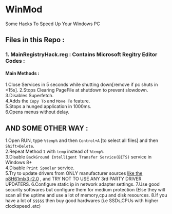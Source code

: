 # WinMod
Some Hacks To Speed Up Your Windows PC

## Files in this Repo :

### 1. MainRegistryHack.reg : Contains Microsoft Regitry Editor Codes :
#### Main Methods :  
1.Close Services in 5 seconds while shutting down[remove if pc shuts in <15s].
2.Stops Clearing PageFile at shutdown to prevent slowdown.  
3.Disables Superfetch.  
4.Adds the `Copy To` and `Move To` feature.  
5.Stops a hunged application in 1000ms.  
6.Opens menus without delay.

## AND SOME OTHER WAY :

1.Open RUN, type `%temp%` and then `Control+A` [to select all files] and then `Shift+Delete`.  
2.Repeat Method `1` with `temp` instead of `%temp%`  
3.Disable `BackGround Intelligent Transfer Service(BITS)` service in Windows 8+  
4.Disable `Print Spooler` service.  
5.Try to update drivers from ONLY manufacturer sources [like the p8H61mlx3 r2.0](https://www.asus.com/us/support/Download/1/39/4/50/jsQ4elhaeETolOo2/45/) , and TRY NOT TO USE ANY 3rd PARTY DRIVER UPDATERS.
6.Configure static ip in network adapter settings.
7.Use good security softwares but configure them for medium protection (Else they will scan all the uptime and use a lot of memory,cpu and disk resources.
8.If you have a lot of `$$$$$` then buy good hardwares (i.e SSDs,CPUs with higher clockspeed .etc)


   
